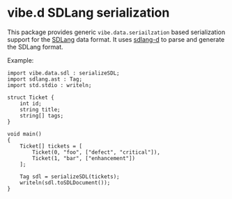 vibe.d SDLang serialization
===========================

This package provides generic `vibe.data.seriailzation` based serialization
support for the [SDLang](https://sdlang.org/) data format. It uses 
[sdlang-d](https://code.dlang.org/packages/sdlang-d) to parse and generate
the SDLang format.

Example:

	import vibe.data.sdl : serializeSDL;
	import sdlang.ast : Tag;
	import std.stdio : writeln;

	struct Ticket {
		int id;
		string title;
		string[] tags;
	}

	void main()
	{
		Ticket[] tickets = [
			Ticket(0, "foo", ["defect", "critical"]),
			Ticket(1, "bar", ["enhancement"])
		];

		Tag sdl = serializeSDL(tickets);
		writeln(sdl.toSDLDocument());
	}
